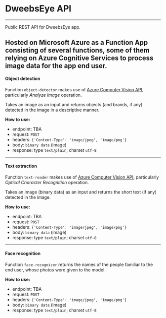 # DweebsEye API

---
Public REST API for DweebsEye app.

Hosted on Microsoft Azure as a Function App consisting of several functions, some of them relying on Azure Cognitive 
Services to process image data for the app end user.
---
#### Object detection 
Function `object-detector` makes use of [Azure Computer Vision API](https://westcentralus.dev.cognitive.microsoft.com/docs/services/computer-vision-v3-1-ga/operations/56f91f2e778daf14a499f21b), 
particularly *Analyze Image* operation. 

Takes an image as an input and returns objects (and brands, if any) detected in the image in a descriptive manner.

**How to use:**

- endpoint: TBA
- request: `POST`
- headers: `{'Content-Type': 'image/jpeg', 'image/png'}`
- body: `binary data` (image)
- response: type `text/plain`; charset `utf-8`
---
#### Text extraction 
Function `text-reader` makes use of [Azure Computer Vision API](https://westcentralus.dev.cognitive.microsoft.com/docs/services/computer-vision-v3-1-ga/operations/56f91f2e778daf14a499f20d), 
particularly *Optical Character Recognition* operation.

Takes an image (binary data) as an input and returns the short text (if any) detected in the image.

**How to use:**

- endpoint: TBA
- request: `POST`
- headers: `{'Content-Type': 'image/jpeg', 'image/png'}`
- body: `binary data` (image)
- response: type `text/plain`; charset `utf-8`
---
#### Face recognition 
Function `face-recognizer` returns the names of the people familiar to the end user, whose photos were given to the model.

**How to use:**

- endpoint: TBA
- request: `POST`
- headers: `{'Content-Type': 'image/jpeg', 'image/png'}`
- body: `binary data` (image)
- response: type `text/plain`; charset `utf-8`